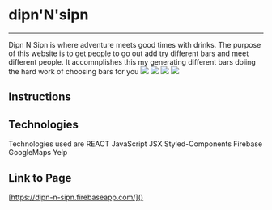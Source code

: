 # dipn'N'sipn
-----------------

Dipn N Sipn is where adventure meets good times with drinks. The purpose of this website is to get people to go out add try different bars and meet different people. It accomnplishes this my generating different bars doiing the hard work of choosing bars for you
![](https://i.imgur.com/a1f8xyn.png)
![](https://i.imgur.com/MNYdlkF.png)
![](https://i.imgur.com/osw6sJX.png)
![](https://i.imgur.com/ByzrueM.png)


Instructions 
---------------



Technologies
---------------
Technologies used are REACT JavaScript JSX Styled-Components Firebase GoogleMaps Yelp



Link to Page 
---------------
[https://dipn-n-sipn.firebaseapp.com/]()